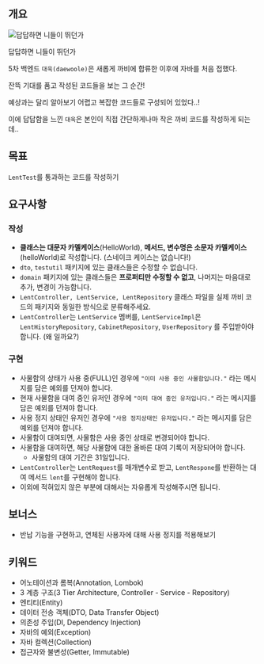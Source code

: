 ## 개요

![답답하면 니들이 뛰던가](https://prod-files-secure.s3.us-west-2.amazonaws.com/1dc14d02-9fef-47d5-828a-c667c7d13337/19d36ec6-98c7-4ce0-beb9-63f8e3890e67/Untitled.png)

답답하면 니들이 뛰던가

5차 백엔드 `대욱(daewoole)`은 새롭게 까비에 합류한 이후에 자바를 처음 접했다.

잔뜩 기대를 품고 작성된 코드들을 보는 그 순간!

예상과는 달리 알아보기 어렵고 복잡한 코드들로 구성되어 있었다..!

이에 답답함을 느낀 `대욱`은 본인이 직접 간단하게나마 작은 까비 코드를 작성하게 되는데..

## 목표

`LentTest`를 통과하는 코드를 작성하기

## 요구사항

### 작성

- **클래스는 대문자 카멜케이스**(HelloWorld), **메서드, 변수명은 소문자 카멜케이스**(helloWorld)로 작성합니다. (스네이크 케이스는 없습니다!)
- `dto`, `testutil` 패키지에 있는 클래스들은 수정할 수 없습니다.
- `domain` 패키지에 있는 클래스들은 **프로퍼티만 수정할 수 없고**, 나머지는 마음대로 추가, 변경이 가능합니다.
- `LentController, LentService, LentRepository` 클래스 파일을 실제 까비 코드의 패키지와 동일한 방식으로 분류해주세요.
- `LentController`는 `LentService` 멤버를, `LentServiceImpl`은 `LentHistoryRepository`, `CabinetRepository`, `UserRepository`
  를 주입받아야 합니다. (왜 일까요?)

### 구현

- 사물함의 상태가 사용 중(FULL)인 경우에 `"이미 사용 중인 사물함입니다."` 라는 메시지를 담은 예외를 던져야 합니다.
- 현재 사물함을 대여 중인 유저인 경우에 `"이미 대여 중인 유저입니다."` 라는 메시지를 담은 예외를 던져야 합니다.
- 사용 정지 상태인 유저인 경우에 `"사용 정지상태인 유저입니다."` 라는 메시지를 담은 예외를 던져야 합니다.
- 사물함이 대여되면, 사물함은 사용 중인 상태로 변경되어야 합니다.
- 사물함을 대여하면, 해당 사물함에 대한 올바른 대여 기록이 저장되어야 합니다.
    - 사물함의 대여 기간은 31일입니다.
- `LentController`는 `LentRequest`를 매개변수로 받고, `LentRespone`를 반환하는 대여 메서드 `lent`를 구현해야 합니다.
- 이외에 적혀있지 않은 부분에 대해서는 자유롭게 작성해주시면 됩니다.

## 보너스

- 반납 기능을 구현하고, 연체된 사용자에 대해 사용 정지를 적용해보기

## 키워드

- 어노테이션과 롬복(Annotation, Lombok)
- 3 계층 구조(3 Tier Architecture, Controller - Service - Repository)
- 엔티티(Entity)
- 데이터 전송 객체(DTO, Data Transfer Object)
- 의존성 주입(DI, Dependency Injection)
- 자바의 예외(Exception)
- 자바 컬렉션(Collection)
- 접근자와 불변성(Getter, Immutable)